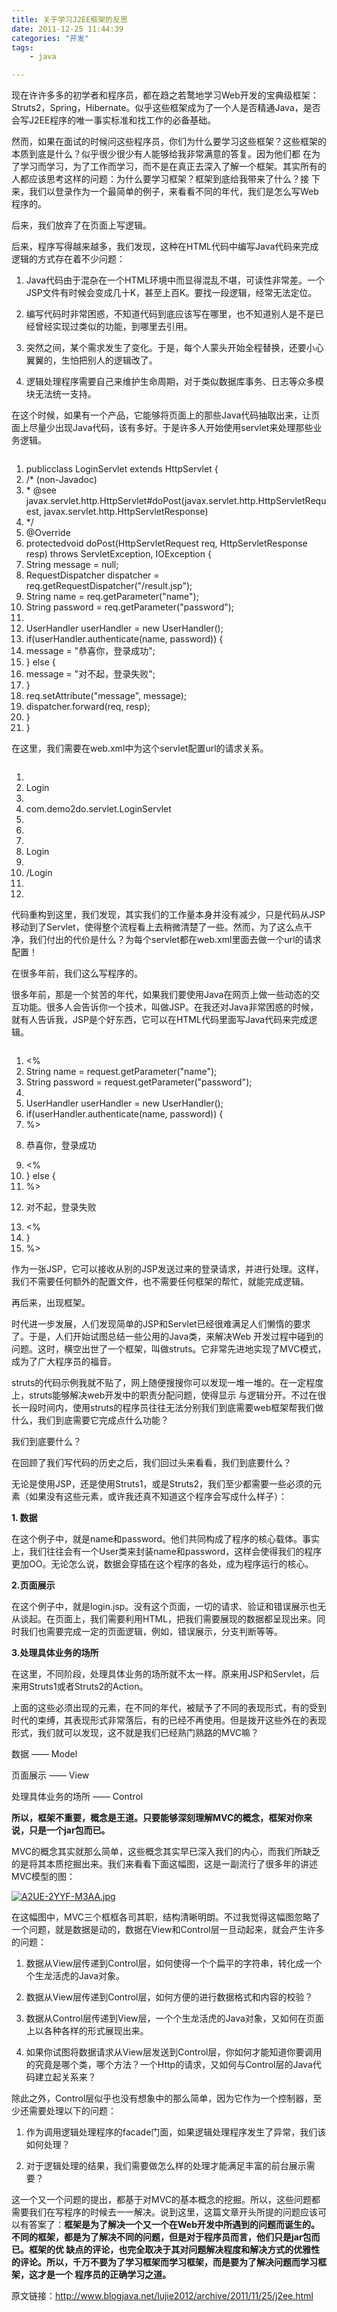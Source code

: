 ```yaml
---
title: 关于学习J2EE框架的反思
date: 2011-12-25 11:44:39
categories: "开发"
tags:
	- java

---
```


现在许许多多的初学者和程序员，都在趋之若鹜地学习Web开发的宝典级框架：Struts2，Spring，Hibernate。似乎这些框架成为了一个人是否精通Java，是否会写J2EE程序的唯一事实标准和找工作的必备基础。

然而，如果在面试的时候问这些程序员，你们为什么要学习这些框架？这些框架的本质到底是什么？似乎很少很少有人能够给我非常满意的答复。因为他们都 在为了学习而学习，为了工作而学习，而不是在真正去深入了解一个框架。其实所有的人都应该思考这样的问题：为什么要学习框架？框架到底给我带来了什么？接 下来，我们以登录作为一个最简单的例子，来看看不同的年代，我们是怎么写Web程序的。

后来，我们放弃了在页面上写逻辑。

后来，程序写得越来越多，我们发现，这种在HTML代码中编写Java代码来完成逻辑的方式存在着不少问题：

1. Java代码由于混杂在一个HTML环境中而显得混乱不堪，可读性非常差。一个JSP文件有时候会变成几十K，甚至上百K。要找一段逻辑，经常无法定位。

2. 编写代码时非常困惑，不知道代码到底应该写在哪里，也不知道别人是不是已经曾经实现过类似的功能，到哪里去引用。

3. 突然之间，某个需求发生了变化。于是，每个人蒙头开始全程替换，还要小心翼翼的，生怕把别人的逻辑改了。

4. 逻辑处理程序需要自己来维护生命周期，对于类似数据库事务、日志等众多模块无法统一支持。

在这个时候，如果有一个产品，它能够将页面上的那些Java代码抽取出来，让页面上尽量少出现Java代码，该有多好。于是许多人开始使用servlet来处理那些业务逻辑。

``````````

``````````

1.  publicclass LoginServlet extends HttpServlet \{ 
2.  /\* (non-Javadoc) 
3.   \* @see javax.servlet.http.HttpServlet\#doPost(javax.servlet.http.HttpServletRequest, javax.servlet.http.HttpServletResponse) 
4.   \*/
5.  @Override
6.  protectedvoid doPost(HttpServletRequest req, HttpServletResponse resp) throws ServletException, IOException \{ 
7.   String message = null; 
8.   RequestDispatcher dispatcher = req.getRequestDispatcher("/result.jsp"); 
9.   String name = req.getParameter("name"); 
10.  String password = req.getParameter("password"); 
11. 
12.  UserHandler userHandler = new UserHandler(); 
13. if(userHandler.authenticate(name, password)) \{ 
14.  message = "恭喜你，登录成功"; 
15.  \} else \{ 
16.  message = "对不起，登录失败"; 
17.  \} 
18.  req.setAttribute("message", message); 
19.  dispatcher.forward(req, resp); 
20.  \} 
21. \} 

在这里，我们需要在web.xml中为这个servlet配置url的请求关系。

``````````

``````````

1.  <servlet>
2.  <servlet-name>Login</servlet-name>
3.  <servlet-class>
4.   com.demo2do.servlet.LoginServlet 
5.  </servlet-class>
6.  </servlet>
7.  <servlet-mapping>
8.  <servlet-name>Login</servlet-name>
9.  <url-pattern>
10.  /Login 
11. </url-pattern>
12. </servlet-mapping>

代码重构到这里，我们发现，其实我们的工作量本身并没有减少，只是代码从JSP移动到了Servlet，使得整个流程看上去稍微清楚了一些。然而，为了这么点干净，我们付出的代价是什么？为每个servlet都在web.xml里面去做一个url的请求配置！　

在很多年前，我们这么写程序的。

很多年前，那是一个贫苦的年代，如果我们要使用Java在网页上做一些动态的交互功能。很多人会告诉你一个技术，叫做JSP。在我还对Java非常困惑的时候，就有人告诉我，JSP是个好东西，它可以在HTML代码里面写Java代码来完成逻辑。

``````````

``````````

1.  <% 
2.   String name = request.getParameter("name"); 
3.   String password = request.getParameter("password"); 
4.  
5.   UserHandler userHandler = new UserHandler(); 
6.  if(userHandler.authenticate(name, password)) \{ 
7.  %> 
8.  <p>恭喜你，登录成功</p> 
9.  <% 
10.  \} else \{ 
11. %> 
12. <p>对不起，登录失败</p> 
13. <% 
14.  \} 
15. %> 

作为一张JSP，它可以接收从别的JSP发送过来的登录请求，并进行处理。这样，我们不需要任何额外的配置文件，也不需要任何框架的帮忙，就能完成逻辑。

再后来，出现框架。

时代进一步发展，人们发现简单的JSP和Servlet已经很难满足人们懒惰的要求了。于是，人们开始试图总结一些公用的Java类，来解决Web 开发过程中碰到的问题。这时，横空出世了一个框架，叫做struts。它非常先进地实现了MVC模式，成为了广大程序员的福音。

struts的代码示例我就不贴了，网上随便搜搜你可以发现一堆一堆的。在一定程度上，struts能够解决web开发中的职责分配问题，使得显示 与逻辑分开。不过在很长一段时间内，使用struts的程序员往往无法分别我们到底需要web框架帮我们做什么，我们到底需要它完成点什么功能？

我们到底要什么？

在回顾了我们写代码的历史之后，我们回过头来看看，我们到底要什么？

无论是使用JSP，还是使用Struts1，或是Struts2，我们至少都需要一些必须的元素（如果没有这些元素，或许我还真不知道这个程序会写成什么样子）：

**1. 数据**

在这个例子中，就是name和password。他们共同构成了程序的核心载体。事实上，我们往往会有一个User类来封装name和password，这样会使得我们的程序更加OO。无论怎么说，数据会穿插在这个程序的各处，成为程序运行的核心。

**2.页面展示**

在这个例子中，就是login.jsp。没有这个页面，一切的请求、验证和错误展示也无从谈起。在页面上，我们需要利用HTML，把我们需要展现的数据都呈现出来。同时我们也需要完成一定的页面逻辑，例如，错误展示，分支判断等等。

**3.处理具体业务的场所**

在这里，不同阶段，处理具体业务的场所就不太一样。原来用JSP和Servlet，后来用Struts1或者Struts2的Action。

上面的这些必须出现的元素，在不同的年代，被赋予了不同的表现形式，有的受到时代的束缚，其表现形式非常落后，有的已经不再使用。但是拨开这些外在的表现形式，我们就可以发现，这不就是我们已经熟门熟路的MVC嘛？

数据 —— Model

页面展示 —— View

处理具体业务的场所 —— Control

**所以，框架不重要，概念是王道。只要能够深刻理解MVC的概念，框架对你来说，只是一个jar包而已。**

MVC的概念其实就那么简单，这些概念其实早已深入我们的内心，而我们所缺乏的是将其本质挖掘出来。我们来看看下面这幅图，这是一副流行了很多年的讲述MVC模型的图：

[![A2UE-2YYF-M3AA.jpg][]][A2UE-2YYF-M3AA.jpg]

在这幅图中，MVC三个框框各司其职，结构清晰明朗。不过我觉得这幅图忽略了一个问题，就是数据是动的，数据在View和Control层一旦动起来，就会产生许多的问题：

1. 数据从View层传递到Control层，如何使得一个个扁平的字符串，转化成一个个生龙活虎的Java对象。

2. 数据从View层传递到Control层，如何方便的进行数据格式和内容的校验？

3. 数据从Control层传递到View层，一个个生龙活虎的Java对象，又如何在页面上以各种各样的形式展现出来。

4. 如果你试图将数据请求从View层发送到Control层，你如何才能知道你要调用的究竟是哪个类，哪个方法？一个Http的请求，又如何与Control层的Java代码建立起关系来？

除此之外，Control层似乎也没有想象中的那么简单，因为它作为一个控制器，至少还需要处理以下的问题：

1. 作为调用逻辑处理程序的facade门面，如果逻辑处理程序发生了异常，我们该如何处理？

2. 对于逻辑处理的结果，我们需要做怎么样的处理才能满足丰富的前台展示需要？

这一个又一个问题的提出，都基于对MVC的基本概念的挖掘。所以，这些问题都需要我们在写程序的时候去一一解决。说到这里，这篇文章开头所提的问题应该可以有答案了：**框架是为了解决一个又一个在Web开发中所遇到的问题而诞生的。不同的框架，都是为了解决不同的问题，但是对于程序员而言，他们只是jar包而已。框架的优 缺点的评论，也完全取决于其对问题解决程度和解决方式的优雅性的评论。所以，千万不要为了学习框架而学习框架，而是要为了解决问题而学习框架，这才是一个 程序员的正确学习之道。**

原文链接：http://www.blogjava.net/lujie2012/archive/2011/11/25/j2ee.html


[A2UE-2YYF-M3AA.jpg]: static/resources/crawler/A2UE-2YYF-M3AA.jpg
